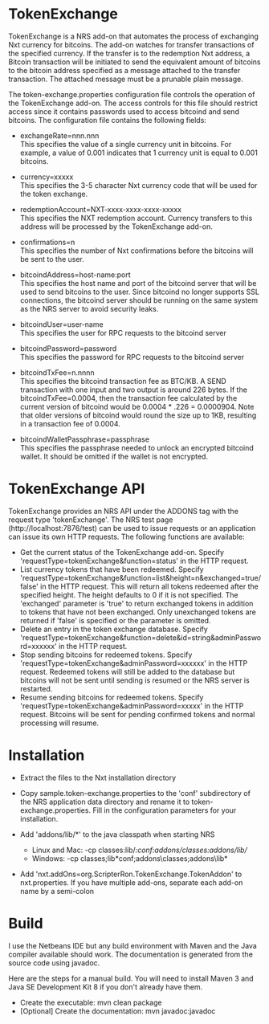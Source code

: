 TokenExchange
=============

TokenExchange is a NRS add-on that automates the process of exchanging Nxt currency for bitcoins.  The add-on watches for transfer transactions of the specified currency.  If the transfer is to the redemption Nxt address, a Bitcoin transaction will be initiated to send the equivalent amount of bitcoins to the bitcoin address specified as a message attached to the transfer transaction.  The attached message must be a prunable plain message.

The token-exchange.properties configuration file controls the operation of the TokenExchange add-on.  The access controls for this file should restrict access since it contains passwords used to access bitcoind and send bitcoins.  The configuration file contains the following fields:    

- exchangeRate=nnn.nnn    
    This specifies the value of a single currency unit in bitcoins.  For example, a value of 0.001 indicates that 1 currency unit is equal to 0.001 bitcoins.
 
- currency=xxxxx    
    This specifies the 3-5 character Nxt currency code that will be used for the token exchange.

- redemptionAccount=NXT-xxxx-xxxx-xxxx-xxxxx    
    This specifies the NXT redemption account.  Currency transfers to this address will be processed by the TokenExchange add-on.
    
- confirmations=n    
    This specifies the number of Nxt confirmations before the bitcoins will be sent to the user.
    
- bitcoindAddress=host-name:port    
    This specifies the host name and port of the bitcoind server that will be used to send bitcoins to the user.  Since bitcoind no longer supports SSL connections, the bitcoind server should be running on the same system as the NRS server to avoid security leaks.
    
- bitcoindUser=user-name   
    This specifies the user for RPC requests to the bitcoind server
    
- bitcoindPassword=password    
    This specifies the password for RPC requests to the bitcoind server
    
- bitcoindTxFee=n.nnnn    
    This specifies the bitcoind transaction fee as BTC/KB.  A SEND transaction with one input and two output is around 226 bytes.  If the bitcoindTxFee=0.0004, then the transaction fee calculated by the current version of bitcoind would be 0.0004 * .226 = 0.0000904.  Note that older versions of bitcoind would round the size up to 1KB, resulting in a transaction fee of 0.0004.
    
- bitcoindWalletPassphrase=passphrase    
    This specifies the passphrase needed to unlock an encrypted bitcoind wallet.  It should be omitted if the wallet is not encrypted.


TokenExchange API
=================

TokenExchange provides an NRS API under the ADDONS tag with the request type 'tokenExchange'.  The NRS test page (http://localhost:7876/test) can be used to issue requests or an application can issue its own HTTP requests.  The following functions are available:

  - Get the current status of the TokenExchange add-on.  Specify 'requestType=tokenExchange&function=status' in the HTTP request.
  - List currency tokens that have been redeemed.  Specify 'requestType=tokenExchange&function=list&height=n&exchanged=true/false' in the HTTP request.  This will return all tokens redeemed after the specified height.  The height defaults to 0 if it is not specified.  The 'exchanged' parameter is 'true' to return exchanged tokens in addition to tokens that have not been exchanged.  Only unexchanged tokens are returned if 'false' is specified or the parameter is omitted.
  - Delete an entry in the token exchange database.  Specify 'requestType=tokenExchange&function=delete&id=string&adminPassword=xxxxxx' in the HTTP request.
  - Stop sending bitcoins for redeemed tokens.  Specify 'requestType=tokenExchange&adminPassword=xxxxxx' in the HTTP request.  Redeemed tokens will still be added to the database but bitcoins will not be sent until sending is resumed or the NRS server is restarted.
  - Resume sending bitcoins for redeemed tokens.  Specify 'requestType=tokenExchange&adminPassword=xxxxx' in the HTTP request.  Bitcoins will be sent for pending confirmed tokens and normal processing will resume.

    
Installation
============

- Extract the files to the Nxt installation directory    

- Copy sample.token-exchange.properties to the 'conf' subdirectory of the NRS application data directory and rename it to token-exchange.properties.  Fill in the configuration parameters for your installation.

- Add 'addons/lib/*' to the java classpath when starting NRS    
    - Linux and Mac: -cp classes:lib/*:conf:addons/classes:addons/lib/*    
    - Windows: -cp classes;lib\*conf;addons\classes;addons\lib\*    

- Add 'nxt.addOns=org.ScripterRon.TokenExchange.TokenAddon' to nxt.properties. If you have multiple add-ons, separate each add-on name by a semi-colon

    
Build
=====

I use the Netbeans IDE but any build environment with Maven and the Java compiler available should work.  The documentation is generated from the source code using javadoc.

Here are the steps for a manual build.  You will need to install Maven 3 and Java SE Development Kit 8 if you don't already have them.

  - Create the executable: mvn clean package    
  - [Optional] Create the documentation: mvn javadoc:javadoc    
